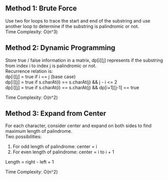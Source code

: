 ## Method 1: Brute Force
Use two for loops to trace the start and end of the substring and use another loop to determine if the substring is palindromic or not. <br />
Time Complexity: O(n^3)

## Method 2: Dynamic Programming
Store true / false information in a matrix, dp[i][j] represents if the substring from index i to index j is palindromic or not. <br />
Recurrence relation is: <br />
dp[i][j] = true if i == j (base case) <br />
dp[i][j] = true if s.charAt(i) == s.charAt(j) && j - i <= 2 <br />
dp[i][j] = true if s.charAt(i) == s.charAt(j) && dp[i+1][j-1] == true <br />

Time Complexity: O(n^2)

## Method 3: Expand from Center
For each character, consider center and expand on both sides to find maximum length of palindrome. <br />
Two possibilities: <br />
1) For odd length of palindrome: center = i <br />
2) For even length of palindrome: center = i to i + 1 <br />

Length = right - left + 1 <br />

Time Complexity: O(n^2)

